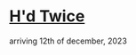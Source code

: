 <body>
  <h1><a href="https://hd-twice.github.io/">H'd Twice</a></h1>
</body>
arriving 12th of december, 2023

